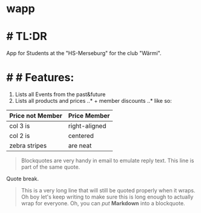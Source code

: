 # wapp

# # TL:DR

App for Students at the "HS-Merseburg" for the club "Wärmi".

# # # Features:

1. Lists all Events from the past&future 
2. Lists all products and prices
..* + member discounts
..* like so:

| Price not Member | Price Member  |
| ---------------- | ------------- |
| col 3 is         | right-aligned |
| col 2 is         | centered      |
| zebra stripes    | are neat      |


> Blockquotes are very handy in email to emulate reply text.
> This line is part of the same quote.

Quote break.

> This is a very long line that will still be quoted properly when it wraps. Oh boy let's keep writing to make sure this is long enough to actually wrap for everyone. Oh, you can *put* **Markdown** into a blockquote.
